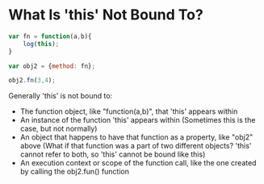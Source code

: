 # What Is 'this' Not Bound To?

```js
var fn = function(a,b){
	log(this);
}

var obj2 = {method: fn};

obj2.fn(3,4);
```

Generally 'this' is not bound to:

- The function object, like "function(a,b)", that 'this' appears within
- An instance of the function 'this' appears within (Sometimes this is the case, but not normally)
- An object that happens to have that function as a property, like "obj2" above (What if that function was a part of two different objects? 'this' cannot refer to both, so 'this' cannot be bound like this)
- An execution context or scope of the function call, like the one created by calling the obj2.fun() function
